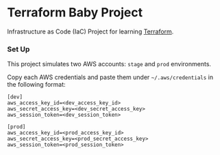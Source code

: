 # Terraform Baby Project
Infrastructure as Code (IaC) Project for learning [Terraform](https://www.terraform.io/).

### Set Up
This project simulates two AWS accounts: `stage` and `prod` environments.

Copy each AWS credentials and paste them under `~/.aws/credentials` in the following format:

```
[dev]
aws_access_key_id=<dev_access_key_id>
aws_secret_access_key=<dev_secret_access_key>
aws_session_token=<dev_session_token>

[prod]
aws_access_key_id=<prod_access_key_id>
aws_secret_access_key=<prod_secret_access_key>
aws_session_token=<prod_session_token>
```
